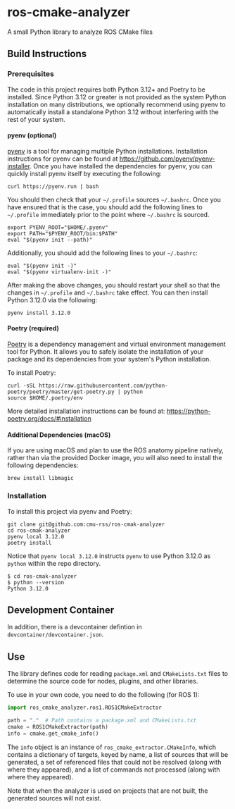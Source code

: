 # ros-cmake-analyzer
A small Python library to analyze ROS CMake files

## Build Instructions

### Prerequisites

The code in this project requires both Python 3.12+ and Poetry to be installed.
Since Python 3.12 or greater is not provided as the system Python installation on
many distributions, we optionally recommend using pyenv to automatically install
a standalone Python 3.12 without interfering with the rest of your system.

#### pyenv (optional)

[pyenv](https://github.com/pyenv/pyenv) is a tool for managing multiple Python installations.
Installation instructions for pyenv can be found at https://github.com/pyenv/pyenv-installer.
Once you have installed the dependencies for pyenv, you can quickly install
pyenv itself by executing the following:

    curl https://pyenv.run | bash

You should then check that your `~/.profile` sources `~/.bashrc`.
Once you have ensured that is the case, you should add the following lines to
`~/.profile` immediately prior to the point where `~/.bashrc` is
sourced.

    export PYENV_ROOT="$HOME/.pyenv"
    export PATH="$PYENV_ROOT/bin:$PATH"
    eval "$(pyenv init --path)"

Additionally, you should add the following lines to your `~/.bashrc`:

    eval "$(pyenv init -)"
    eval "$(pyenv virtualenv-init -)"

After making the above changes, you should restart your shell so that the changes
in `~/.profile` and `~/.bashrc` take effect. You can then install
Python 3.12.0 via the following:

    pyenv install 3.12.0

#### Poetry (required)

[Poetry](https://python-poetry.org) is a dependency management and virtual environment management tool for Python.
It allows you to safely isolate the installation of your package and its dependencies from
your system's Python installation.

To install Poetry:

    curl -sSL https://raw.githubusercontent.com/python-poetry/poetry/master/get-poetry.py | python
    source $HOME/.poetry/env

More detailed installation instructions can be found at:
https://python-poetry.org/docs/#installation

#### Additional Dependencies (macOS)

If you are using macOS and plan to use the ROS anatomy pipeline natively, rather than via the provided Docker image, you will also need to install the following dependencies:

    brew install libmagic

### Installation

To install this project via pyenv and Poetry:

    git clone git@github.com:cmu-rss/ros-cmak-analyzer
    cd ros-cmak-analyzer
    pyenv local 3.12.0
    poetry install

Notice that `pyenv local 3.12.0` instructs `pyenv` to use
Python 3.12.0 as `python` within the repo directory.

    $ cd ros-cmak-analyzer
    $ python --version
    Python 3.12.0

## Development Container

In addition, there is a devcontainer defintion in `devcontainer/devcontainer.json`.

## Use

The library defines code for reading `package.xml` and `CMakeLists.txt` files to
determine the source code for nodes, plugins, and other libraries.

To use in your own code, you need to do the following (for ROS 1):

```python
import ros_cmake_analyzer.ros1.ROS1CMakeExtractor

path = "."  # Path contains a package.xml and CMakeLists.txt
cmake = ROS1CMakeExtractor(path)
info = cmake.get_cmake_info()

```

The `info` object is an instance of `ros_cmake_extractor.CMakeInfo`, which contains
a dictionary of targets, keyed by name, a list of sources that will be generated,
a set of referenced files that could not be resolved (along with where they appeared),
and a list of commands not processed (along with where they appeared).

Note that when the analyzer is used on projects that are not built, the generated sources
will not exist.